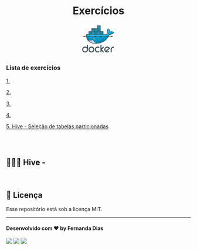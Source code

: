 <h1 align="center"> Exercícios </h1>

<p align="center">
  <img alt="logo do docker" src="../../../public/docker-logo.png" width="20%">
</p>

<div align="left">
<h3 align="left"> Lista de exercícios </h3>
  <p>
  <a href="#">1. </a>
  </p>
  <p>
  <a href="#">2. </a>
  </p>
  <p>
  <a href="#">3. </a>
  </p>
  <p>
  <a href="#">4.</a>
  </p>
  <p>
  <a href="#-hive-seleção-de-tabelas-particionadas">5. Hive - Seleção de tabelas particionadas</a>
  </p>
</div>
<br>
<br>

## 👩🏻‍💻 Hive - 



<br>

## :memo: Licença

Esse repositório está sob a licença MIT.

---

#### Desenvolvido com ♥ by Fernanda Dias

<div>
<p align="left">
<a href="https://www.linkedin.com/in/fernandadiasme" target="_blank"><img src="https://img.shields.io/badge/-LinkedIn-%230077B5?style=for-the-badge&logo=linkedin&logoColor=white" target="_blank"></a>  
<a href = "mailto:fernandadias.dev@gmail.com"><img src="https://img.shields.io/badge/-Gmail-%23333?style=for-the-badge&logo=gmail&logoColor=white" target="_blank"></a>
<a href="https://instagram.com/ferandadias" target="_blank"><img src="https://img.shields.io/badge/-Instagram-%23E4405F?style=for-the-badge&logo=instagram&logoColor=white" target="_blank"></a>
</div>
